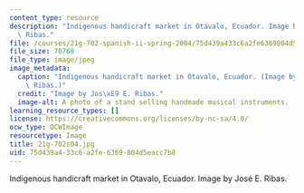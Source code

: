 ```yaml
---
content_type: resource
description: "Indigenous handicraft market in Otavalo, Ecuador. Image by Jos\xE9 E.\
  \ Ribas."
file: /courses/21g-702-spanish-ii-spring-2004/75d439a433c6a2fe6369804d5eacc7b8_21g-702s04.jpg
file_size: 70768
file_type: image/jpeg
image_metadata:
  caption: "Indigenous handicraft market in Otavalo, Ecuador. (Image by Jos\xE9 E.\
    \ Ribas.)"
  credit: "Image by Jos\xE9 E. Ribas."
  image-alt: A photo of a stand selling handmade musical instruments.
learning_resource_types: []
license: https://creativecommons.org/licenses/by-nc-sa/4.0/
ocw_type: OCWImage
resourcetype: Image
title: 21g-702s04.jpg
uid: 75d439a4-33c6-a2fe-6369-804d5eacc7b8
---
```

Indigenous handicraft market in Otavalo, Ecuador. Image by José E. Ribas.